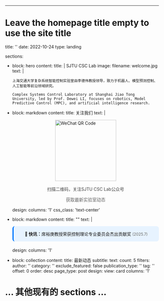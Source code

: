 ---
# Leave the homepage title empty to use the site title
title: ''
date: 2022-10-24
type: landing

sections:
  - block: hero
    content:
      title: |
        SJTU CSC Lab
      image:
        filename: welcome.jpg
      text: |
        <br>
        
        上海交通大学复杂系统智能控制实验室由李德伟教授领导，致力于机器人、模型预测控制、人工智能等前沿领域研究。
        
        Complex Systems Control Laboratory at Shanghai Jiao Tong University, led by Prof. Dewei LI, focuses on robotics, Model Predictive Control (MPC), and artificial intelligence research.

  - block: markdown
    content:
      title: 关注我们
      text: |
        <div class="wechat-widget">
          <img src="/media/qrcode.jpg" alt="WeChat QR Code" style="width: 200px; height: 200px; display: block; margin: 0 auto;">
          <p style="text-align: center; margin-top: 1rem; color: #444;">扫描二维码，关注SJTU CSC Lab公众号</p>
          <p style="text-align: center; color: #666; font-size: 0.9rem;">获取最新实验室动态</p>
        </div>
    design:
      columns: '1'
      css_class: 'text-center'

  - block: markdown
    content:
      title: ""
      text: |
        <div style="background-color: #e7f3ff; padding: 15px; border-radius: 8px; margin-bottom: 20px; border-left: 4px solid #007bff; text-align: center;">
          <strong>📰 快讯：</strong>席裕庚教授荣获控制理论专业委员会杰出贡献奖 <span style="color: #666; font-size: 0.9em;">(2025.7)</span>
        </div>
    design:
      columns: '1'

  - block: collection
    content:
      title: 最新动态
      subtitle:
      text:
      count: 5
      filters:
        author: ''
        category: ''
        exclude_featured: false
        publication_type: ''
        tag: ''
      offset: 0
      order: desc
      page_type: post
    design:
      view: card
      columns: '1'

  # ... 其他现有的 sections ... 